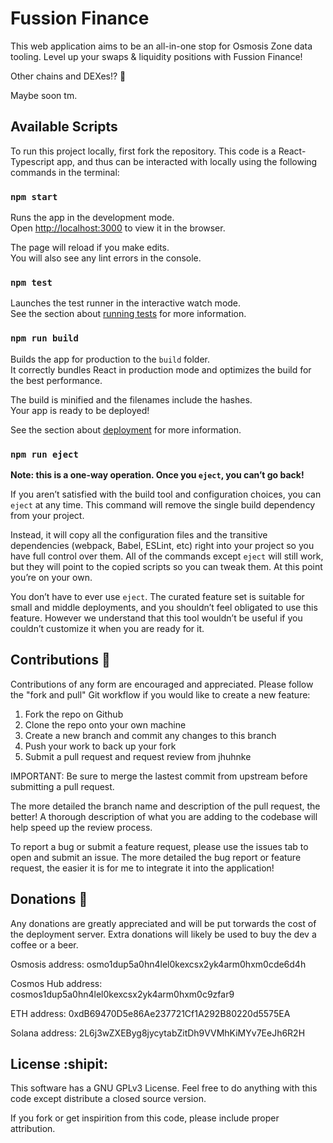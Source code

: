 # Fussion Finance

This web application aims to be an all-in-one stop for Osmosis Zone data tooling. Level up your swaps & liquidity positions with Fussion Finance! 

Other chains and DEXes!? :eyes:

Maybe soon tm. 

## Available Scripts

To run this project locally, first fork the repository. This code is a React-Typescript app, and thus can be interacted with locally using the following commands in the terminal:

### `npm start`

Runs the app in the development mode.\
Open [http://localhost:3000](http://localhost:3000) to view it in the browser.

The page will reload if you make edits.\
You will also see any lint errors in the console.

### `npm test`

Launches the test runner in the interactive watch mode.\
See the section about [running tests](https://facebook.github.io/create-react-app/docs/running-tests) for more information.

### `npm run build`

Builds the app for production to the `build` folder.\
It correctly bundles React in production mode and optimizes the build for the best performance.

The build is minified and the filenames include the hashes.\
Your app is ready to be deployed!

See the section about [deployment](https://facebook.github.io/create-react-app/docs/deployment) for more information.

### `npm run eject`

**Note: this is a one-way operation. Once you `eject`, you can’t go back!**

If you aren’t satisfied with the build tool and configuration choices, you can `eject` at any time. This command will remove the single build dependency from your project.

Instead, it will copy all the configuration files and the transitive dependencies (webpack, Babel, ESLint, etc) right into your project so you have full control over them. All of the commands except `eject` will still work, but they will point to the copied scripts so you can tweak them. At this point you’re on your own.

You don’t have to ever use `eject`. The curated feature set is suitable for small and middle deployments, and you shouldn’t feel obligated to use this feature. However we understand that this tool wouldn’t be useful if you couldn’t customize it when you are ready for it.

## Contributions :wave:

Contributions of any form are encouraged and appreciated. Please follow the "fork and pull" Git workflow if you would like to create a new feature: 

1. Fork the repo on Github
2. Clone the repo onto your own machine
3. Create a new branch and commit any changes to this branch
4. Push your work to back up your fork
5. Submit a pull request and request review from jhuhnke

IMPORTANT: Be sure to merge the lastest commit from upstream before submitting a pull request.

The more detailed the branch name and description of the pull request, the better! A thorough description of what you are adding to the codebase will help speed up the review process. 

To report a bug or submit a feature request, please use the issues tab to open and submit an issue. The more detailed the bug report or feature request, the easier it is for me to integrate it into the application!

## Donations :money_with_wings:

Any donations are greatly appreciated and will be put torwards the cost of the deployment server. Extra donations will likely be used to buy the dev a coffee or a beer. 

Osmosis address: osmo1dup5a0hn4lel0kexcsx2yk4arm0hxm0cde6d4h

Cosmos Hub address: cosmos1dup5a0hn4lel0kexcsx2yk4arm0hxm0c9zfar9

ETH address: 0xdB69470D5e86Ae237721Cf1A292B80220d5575EA

Solana address: 2L6j3wZXEByg8jycytabZitDh9VVMhKiMYv7EeJh6R2H

## License :shipit:

This software has a GNU GPLv3 License. Feel free to do anything with this code except distribute a closed source version. 

If you fork or get inspirition from this code, please include proper attribution. 
